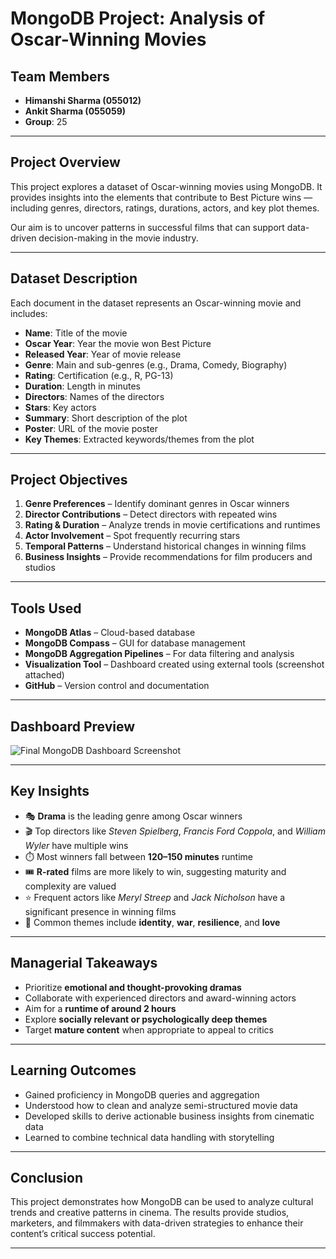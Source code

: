 #  MongoDB Project: Analysis of Oscar-Winning Movies

##  Team Members

- **Himanshi Sharma (055012)**
- **Ankit Sharma (055059)**
- **Group**: 25

---

##  Project Overview

This project explores a dataset of Oscar-winning movies using MongoDB. It provides insights into the elements that contribute to Best Picture wins — including genres, directors, ratings, durations, actors, and key plot themes.

Our aim is to uncover patterns in successful films that can support data-driven decision-making in the movie industry.

---

##  Dataset Description

Each document in the dataset represents an Oscar-winning movie and includes:

- **Name**: Title of the movie
- **Oscar Year**: Year the movie won Best Picture
- **Released Year**: Year of movie release
- **Genre**: Main and sub-genres (e.g., Drama, Comedy, Biography)
- **Rating**: Certification (e.g., R, PG-13)
- **Duration**: Length in minutes
- **Directors**: Names of the directors
- **Stars**: Key actors
- **Summary**: Short description of the plot
- **Poster**: URL of the movie poster
- **Key Themes**: Extracted keywords/themes from the plot

---

##  Project Objectives

1. **Genre Preferences** – Identify dominant genres in Oscar winners  
2. **Director Contributions** – Detect directors with repeated wins  
3. **Rating & Duration** – Analyze trends in movie certifications and runtimes  
4. **Actor Involvement** – Spot frequently recurring stars  
5. **Temporal Patterns** – Understand historical changes in winning films  
6. **Business Insights** – Provide recommendations for film producers and studios

---

##  Tools Used

- **MongoDB Atlas** – Cloud-based database  
- **MongoDB Compass** – GUI for database management  
- **MongoDB Aggregation Pipelines** – For data filtering and analysis  
- **Visualization Tool** – Dashboard created using external tools (screenshot attached)  
- **GitHub** – Version control and documentation

---

##  Dashboard Preview

![Final MongoDB Dashboard Screenshot](https://github.com/user-attachments/assets/5837573e-7801-4e19-9e94-53d2683cfeea)

---

##  Key Insights

- 🎭 **Drama** is the leading genre among Oscar winners  
- 🎬 Top directors like *Steven Spielberg*, *Francis Ford Coppola*, and *William Wyler* have multiple wins  
- ⏱️ Most winners fall between **120–150 minutes** runtime  
- 🎟️ **R-rated** films are more likely to win, suggesting maturity and complexity are valued  
- ⭐ Frequent actors like *Meryl Streep* and *Jack Nicholson* have a significant presence in winning films  
- 🧠 Common themes include **identity**, **war**, **resilience**, and **love**

---

## Managerial Takeaways

- Prioritize **emotional and thought-provoking dramas**
- Collaborate with experienced directors and award-winning actors
- Aim for a **runtime of around 2 hours**
- Explore **socially relevant or psychologically deep themes**
- Target **mature content** when appropriate to appeal to critics

---

##  Learning Outcomes

- Gained proficiency in MongoDB queries and aggregation
- Understood how to clean and analyze semi-structured movie data
- Developed skills to derive actionable business insights from cinematic data
- Learned to combine technical data handling with storytelling

---

##  Conclusion

This project demonstrates how MongoDB can be used to analyze cultural trends and creative patterns in cinema. The results provide studios, marketers, and filmmakers with data-driven strategies to enhance their content’s critical success potential.

---
